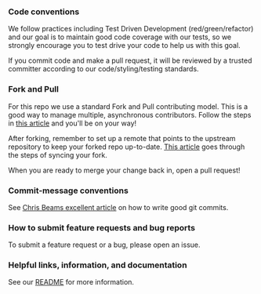 ### Code conventions
We follow practices including Test Driven Development (red/green/refactor) and our goal is to maintain good code
coverage with our tests, so we strongly encourage you to test drive your code to help us with this goal. 

If you commit code and make a pull request, it will be reviewed by a trusted committer according to our
code/styling/testing standards.

### Fork and Pull
For this repo we use a standard Fork and Pull contributing model.  This is a good way to manage multiple, asynchronous
contributors.  Follow the steps in [this article](https://help.github.com/articles/fork-a-repo/) and you'll be on your
way!

After forking, remember to set up a remote that points to the upstream repository to keep your forked repo up-to-date.
[This article](https://help.github.com/articles/syncing-a-fork/) goes through the steps of syncing your fork.

When you are ready to merge your change back in, open a pull request!

### Commit-message conventions
See [Chris Beams excellent article](https://chris.beams.io/posts/git-commit/) on how to write good git commits.

### How to submit feature requests and bug reports
To submit a feature request or a bug, please open an issue.

### Helpful links, information, and documentation
See our [README](./README.md) for more information.
